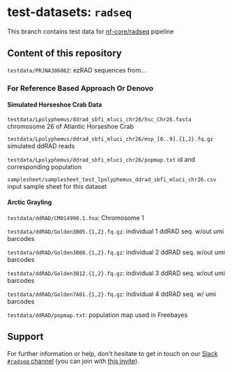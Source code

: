 # test-datasets: `radseq`

This branch contains test data for [nf-core/radseq](blah) pipeline

## Content of this repository

`testdata/PRJNA386062`: ezRAD sequences from...

### For Reference Based Approach Or Denovo

#### Simulated Horseshoe Crab Data

`testdata/Lpolyphemus/ddrad_sbfi_mluci_chr26/hsc_Chr26.fasta` chromosome 26 of Atlantic Horseshoe Crab

`testdata/Lpolyphemus/ddrad_sbfi_mluci_chr26/msp_[0..9].{1,2}.fq.gz` simulated ddRAD reads

`testdata/Lpolyphemus/ddrad_sbfi_mluci_chr26/popmap.txt` id and corresponding population

`samplesheet/samplesheet_test_lpolyphemus_ddrad_sbfi_mluci_chr26.csv` input sample sheet for this dataset

#### Arctic Grayling 

`testdata/ddRAD/CM014990.1.fna`: Chromosome 1 

`testdata/ddRAD/Golden3B05.{1,2}.fq.gz`: individual 1 ddRAD seq. w/out umi barcodes

`testdata/ddRAD/Golden3B08.{1,2}.fq.gz`: individual 2 ddRAD seq. w/out umi barcodes

`testdata/ddRAD/Golden3B12.{1,2}.fq.gz`: individual 3 ddRAD seq. w/out umi barcodes

`testdata/ddRAD/Golden7A01.{1,2}.fq.gz`: individual 4 ddRAD seq. w/ umi barcodes

`testdata/ddRAD/popmap.txt`: population map used in Freebayes 

## Support

For further information or help, don't hesitate to get in touch on our [Slack `#radseq` channel](https://nfcore.slack.com/channels/radseq) (you can join with [this invite](https://nf-co.re/join/slack)).
